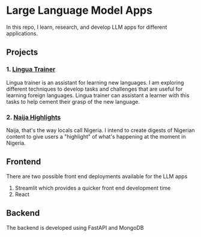 # Large Language Model Apps

In this repo, I learn, research, and develop LLM apps for different applications.


## Projects

### 1. [Lingua Trainer](https://github.com/Temiloluwa/lingua_trainer)

Lingua trainer is an assistant for learning new languages.
I am exploring different techniques to develop tasks and challenges that are useful for learning foreign languages.
Lingua trainer can assistant a learner with this tasks to help cement their grasp of the new language.


### 2. [Naija Highlights](https://github.com/Temiloluwa/naija_highlights)

Naija, that's the way locals call Nigeria.
I intend to create digests of Nigerian content to give users a "highlight" of what's happening at the moment in Nigeria.

## Frontend

There are two possible front end deployments available for the LLM apps

1. Streamlit which provides a quicker front end development time
2. React

## Backend

The backend is developed using FastAPI and MongoDB

